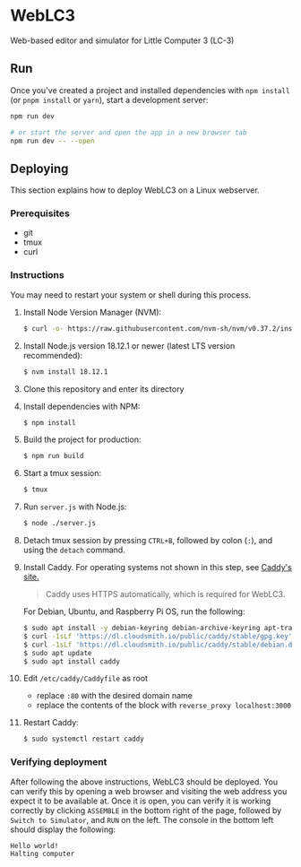 # WebLC3
Web-based editor and simulator for Little Computer 3 (LC-3)

## Run

Once you've created a project and installed dependencies with `npm install` (or `pnpm install` or `yarn`), start a development server:

```bash
npm run dev

# or start the server and open the app in a new browser tab
npm run dev -- --open
```

## Deploying

This section explains how to deploy WebLC3 on a Linux webserver.

### Prerequisites

* git
* tmux
* curl

### Instructions

You may need to restart your system or shell during this process.

1. Install Node Version Manager (NVM):
    ```bash
    $ curl -o- https://raw.githubusercontent.com/nvm-sh/nvm/v0.37.2/install.sh | bash
    ```

2. Install Node.js version 18.12.1 or newer (latest LTS version recommended):
    ```bash
    $ nvm install 18.12.1
    ```

3. Clone this repository and enter its directory

4. Install dependencies with NPM:
    ```bash
    $ npm install
    ```

5. Build the project for production:
    ```bash
    $ npm run build
    ```

6. Start a tmux session: 
    ```bash
    $ tmux
    ```

7. Run `server.js` with Node.js:
    ```bash
    $ node ./server.js
    ```

8. Detach tmux session by pressing `CTRL+B`, followed by colon (`:`), and using
the `detach` command.

9. Install Caddy. For operating systems not shown in this step, see
[Caddy's site.](https://caddyserver.com/docs/install)

    > Caddy uses HTTPS automatically, which is required for WebLC3.

    For Debian, Ubuntu, and Raspberry Pi OS, run the following:
    ```bash
    $ sudo apt install -y debian-keyring debian-archive-keyring apt-transport-https
    $ curl -1sLf 'https://dl.cloudsmith.io/public/caddy/stable/gpg.key' | sudo gpg --dearmor -o /usr/share/keyrings/caddy-stable-archive-keyring.gpg
    $ curl -1sLf 'https://dl.cloudsmith.io/public/caddy/stable/debian.deb.txt' | sudo tee /etc/apt/sources.list.d/caddy-stable.list
    $ sudo apt update
    $ sudo apt install caddy
    ```

10. Edit `/etc/caddy/Caddyfile` as root
    * replace `:80` with the desired domain name
    * replace the contents of the block with `reverse_proxy localhost:3000`

11. Restart Caddy:
    ```bash
    $ sudo systemctl restart caddy
    ```

### Verifying deployment

After following the above instructions, WebLC3 should be deployed. You can
verify this by opening a web browser and visiting the web address you expect it
to be available at. Once it is open, you can verify it is working correctly by
clicking `ASSEMBLE` in the bottom right of the page, followed by
`Switch to Simulator`, and `RUN` on the left. The console in the bottom left
should display the following:
```
Hello world!
Halting computer
```
